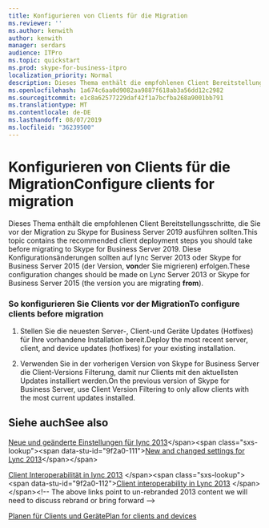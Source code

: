 ```yaml
---
title: Konfigurieren von Clients für die Migration
ms.reviewer: ''
ms.author: kenwith
author: kenwith
manager: serdars
audience: ITPro
ms.topic: quickstart
ms.prod: skype-for-business-itpro
localization_priority: Normal
description: Dieses Thema enthält die empfohlenen Client Bereitstellungsschritte, die Sie vor der Migration zu Skype for Business Server 2019 ausführen sollten. Diese Konfigurationsänderungen sollten auf lync Server 2013 oder Skype for Business Server 2015 erfolgen.
ms.openlocfilehash: 1a674c6aa0d9082aa9887f618ab3a56dd12c2982
ms.sourcegitcommit: e1c8a62577229daf42f1a7bcfba268a9001bb791
ms.translationtype: MT
ms.contentlocale: de-DE
ms.lasthandoff: 08/07/2019
ms.locfileid: "36239500"
---
```

# <a name="configure-clients-for-migration"></a><span data-ttu-id="9f2a0-104">Konfigurieren von Clients für die Migration</span><span class="sxs-lookup"><span data-stu-id="9f2a0-104">Configure clients for migration</span></span>

<span data-ttu-id="9f2a0-105">Dieses Thema enthält die empfohlenen Client Bereitstellungsschritte, die Sie vor der Migration zu Skype for Business Server 2019 ausführen sollten.</span><span class="sxs-lookup"><span data-stu-id="9f2a0-105">This topic contains the recommended client deployment steps you should take before migrating to Skype for Business Server 2019.</span></span> <span data-ttu-id="9f2a0-106">Diese Konfigurationsänderungen sollten auf lync Server 2013 oder Skype for Business Server 2015 (der Version, **von**der Sie migrieren) erfolgen.</span><span class="sxs-lookup"><span data-stu-id="9f2a0-106">These configuration changes should be made on Lync Server 2013 or Skype for Business Server 2015 (the version you are migrating **from**).</span></span>
  
### <a name="to-configure-clients-before-migration"></a><span data-ttu-id="9f2a0-107">So konfigurieren Sie Clients vor der Migration</span><span class="sxs-lookup"><span data-stu-id="9f2a0-107">To configure clients before migration</span></span>

1. <span data-ttu-id="9f2a0-108">Stellen Sie die neuesten Server-, Client-und Geräte Updates (Hotfixes) für Ihre vorhandene Installation bereit.</span><span class="sxs-lookup"><span data-stu-id="9f2a0-108">Deploy the most recent server, client, and device updates (hotfixes) for your existing installation.</span></span>
    
2. <span data-ttu-id="9f2a0-109">Verwenden Sie in der vorherigen Version von Skype for Business Server die Client-Versions Filterung, damit nur Clients mit den aktuellsten Updates installiert werden.</span><span class="sxs-lookup"><span data-stu-id="9f2a0-109">On the previous version of Skype for Business Server, use Client Version Filtering to only allow clients with the most current updates installed.</span></span>
    
## <a name="see-also"></a><span data-ttu-id="9f2a0-110">Siehe auch</span><span class="sxs-lookup"><span data-stu-id="9f2a0-110">See also</span></span>

<span data-ttu-id="9f2a0-111">[Neue und geänderte Einstellungen für lync 2013](https://technet.microsoft.com/en-us/library/jj205204(v=ocs.15).aspx)</span><span class="sxs-lookup"><span data-stu-id="9f2a0-111">[New and changed settings for Lync 2013](https://technet.microsoft.com/en-us/library/jj205204(v=ocs.15).aspx)</span></span> 
 
<span data-ttu-id="9f2a0-112">[Client Interoperabilität in lync 2013](https://technet.microsoft.com/en-us/library/jj204672(v=ocs.15).aspx)
 </span><span class="sxs-lookup"><span data-stu-id="9f2a0-112">[Client interoperability in Lync 2013](https://technet.microsoft.com/en-us/library/jj204672(v=ocs.15).aspx)
 </span></span><!-- The above links point to un-rebranded 2013 content we will need to discuss rebrand or bring forward -->

 [<span data-ttu-id="9f2a0-113">Planen für Clients und Geräte</span><span class="sxs-lookup"><span data-stu-id="9f2a0-113">Plan for clients and devices</span></span>](../../SfbServer/plan-your-deployment/clients-and-devices/clients-and-devices.md)
